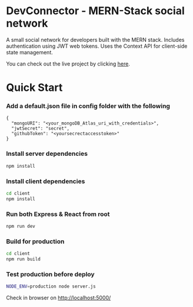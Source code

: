 # DevConnector - MERN-Stack social network
A small social network for developers built with the MERN stack. Includes authentication using JWT web tokens. 
Uses the Context API for client-side state management.

You can check out the live project by clicking [here](https://mern-stack-app-social-network.herokuapp.com/).

# Quick Start
### Add a default.json file in config folder with the following
```
{
  "mongoURI": "<your_mongoDB_Atlas_uri_with_credentials>",
  "jwtSecret": "secret",
  "githubToken": "<yoursecrectaccesstoken>"
}
```
### Install server dependencies
```bash
npm install
```
### Install client dependencies
```bash
cd client
npm install
```
### Run both Express & React from root
```bash
npm run dev
```
### Build for production
```bash
cd client
npm run build
```
### Test production before deploy
```bash
NODE_ENV=production node server.js
```
Check in browser on [http://localhost:5000/](http://localhost:5000/)
